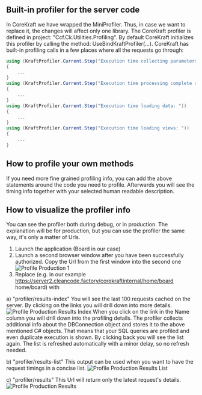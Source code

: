 <!-- header
{
    "title": "Profiling the server code",
    "description": "How to profile server execution and database access",
    "keywords": [ "Profiler", "Database", "profile", "time", "measure" ]
}
-->

## Built-in profiler for the server code
In CoreKraft we have wrapped the MiniProfiler. Thus, in case we want to replace it, the changes will affect only one library.
The CoreKraft profiler is defined in project: "Ccf.Ck.Utilities.Profiling".
By default CoreKraft initializes this profiler by calling the method: UseBindKraftProfiler(...).
CoreKraft has built-in profiling calls in a few places where all the requests go through:
```csharp
using (KraftProfiler.Current.Step("Execution time collecting parameters: "))
{
    ...
}
using (KraftProfiler.Current.Step("Execution time processing complete request: "))
{
    ...
}
using (KraftProfiler.Current.Step("Execution time loading data: "))
{
    ...
}
using (KraftProfiler.Current.Step("Execution time loading views: "))
{
    ...
}
```

## How to profile your own methods
If  you need more fine grained profiling info, you can add the above statements around the code you need to profile. Afterwards you will see the timing info together with your selected human readable description.


## How to visualize the profiler info
You can see the profiler both during debug, or in production.
The explanation will be for production, but you can use the profiler the same way, it's only a matter of Urls.
1. Launch the application (Board in our case)
2. Launch a second browser window after you have been successfully authorized. Copy the Url from the first window into the second one
![Profile Production 1](../../../Images/ProfileProduction_1.png)
3. Replace (e.g. in our example https://server2.cleancode.factory/corekraftinternal/home/board home/board) with  

  a) "profiler/results-index"
    You will see the last 100 requests cached on the server. By clicking on the links you will drill down into more details.
    ![Profile Production Results Index](../../../Images/ProfileProduction_Results-Index.png)
    When you click on the link in the Name column you will drill down into the profiling details. The profiler collects additional info about the DBConnection object and stores it to the above mentioned C# objects. That means that your SQL queries are profiled and even duplicate execution is shown.
    By clicking back you will see the list again. The list is refreshed automatically with a minor delay, so no refresh needed.

  b) "profiler/results-list"
    This output can be used when you want to have the request timings in a concise list.
    ![Profile Production Results List](../../../Images/ProfileProduction_Results-List.png)

  c) "profiler/results"
    This Url will return only the latest request's details.
    ![Profile Production Results](../../../Images/ProfileProduction_Results.png)


